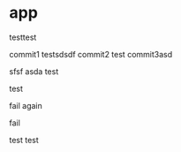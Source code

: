# app

testtest


commit1
testsdsdf
commit2
test
commit3asd

sfsf
asda
test

test

fail again

fail

test
test

